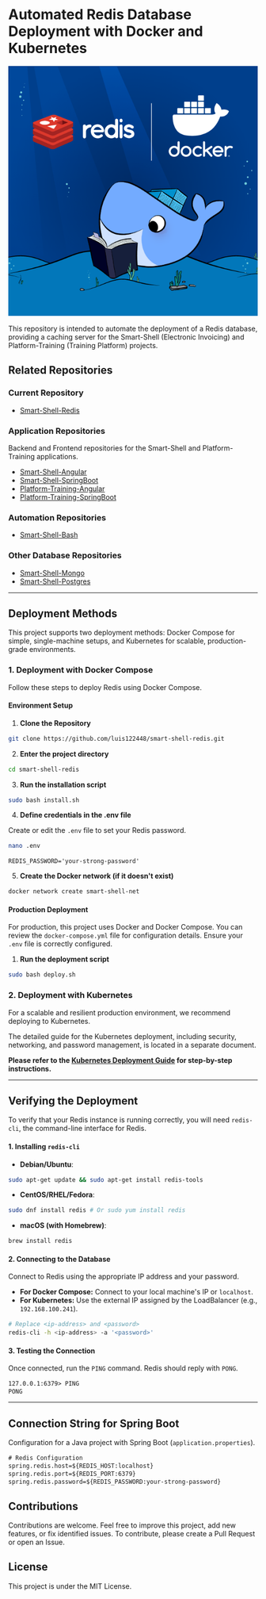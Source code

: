 # Automated Redis Database Deployment with Docker and Kubernetes

![Project Logo](./resources/logo.png)

This repository is intended to automate the deployment of a Redis database, providing a caching server for the Smart-Shell (Electronic Invoicing) and Platform-Training (Training Platform) projects.

## Related Repositories

### Current Repository
- [Smart-Shell-Redis](https://github.com/luis122448/smart-shell-redis)

### Application Repositories
Backend and Frontend repositories for the Smart-Shell and Platform-Training applications.
- [Smart-Shell-Angular](https://github.com/luis122448/smart-shell-angular)
- [Smart-Shell-SpringBoot](https://github.com/luis122448/smart-shell-springboot)
- [Platform-Training-Angular](https://github.com/luis122448/platform-training-angular)
- [Platform-Training-SpringBoot](https://github.com/luis122448/platform-training-springboot)

### Automation Repositories
- [Smart-Shell-Bash](https://github.com/luis122448/smart-shell-bash)

### Other Database Repositories
- [Smart-Shell-Mongo](https://github.com/luis122448/smart-shell-mongo)
- [Smart-Shell-Postgres](https://github.com/luis122448/smart-shell-postgres)

---

## Deployment Methods

This project supports two deployment methods: Docker Compose for simple, single-machine setups, and Kubernetes for scalable, production-grade environments.

### 1. Deployment with Docker Compose

Follow these steps to deploy Redis using Docker Compose.

#### Environment Setup

1.  **Clone the Repository**
    
```bash
git clone https://github.com/luis122448/smart-shell-redis.git
```

2.  **Enter the project directory**
    
```bash
cd smart-shell-redis
```

3.  **Run the installation script**
    
```bash
sudo bash install.sh
```

4.  **Define credentials in the .env file**
    
Create or edit the `.env` file to set your Redis password.

```bash
nano .env
```

```env
REDIS_PASSWORD='your-strong-password'
```

5.  **Create the Docker network (if it doesn't exist)**
    
```bash
docker network create smart-shell-net
```

#### Production Deployment

For production, this project uses Docker and Docker Compose. You can review the `docker-compose.yml` file for configuration details. Ensure your `.env` file is correctly configured.

1.  **Run the deployment script**
    
```bash
sudo bash deploy.sh
```

### 2. Deployment with Kubernetes

For a scalable and resilient production environment, we recommend deploying to Kubernetes.

The detailed guide for the Kubernetes deployment, including security, networking, and password management, is located in a separate document.

**Please refer to the [Kubernetes Deployment Guide](./kubernetes/kubernetes-readme.md) for step-by-step instructions.**

---

## Verifying the Deployment

To verify that your Redis instance is running correctly, you will need `redis-cli`, the command-line interface for Redis.

#### 1. Installing `redis-cli`

-   **Debian/Ubuntu**:
    
```bash
sudo apt-get update && sudo apt-get install redis-tools
```

-   **CentOS/RHEL/Fedora**:
    
```bash
sudo dnf install redis # Or sudo yum install redis
```

-   **macOS (with Homebrew)**:
    
```bash
brew install redis
```

#### 2. Connecting to the Database

Connect to Redis using the appropriate IP address and your password.

-   **For Docker Compose:** Connect to your local machine's IP or `localhost`.
-   **For Kubernetes:** Use the external IP assigned by the LoadBalancer (e.g., `192.168.100.241`).

```bash
# Replace <ip-address> and <password>
redis-cli -h <ip-address> -a '<password>'
```

#### 3. Testing the Connection

Once connected, run the `PING` command. Redis should reply with `PONG`.

```
127.0.0.1:6379> PING
PONG
```

---

## Connection String for Spring Boot

Configuration for a Java project with Spring Boot (`application.properties`).

```properties
# Redis Configuration
spring.redis.host=${REDIS_HOST:localhost}
spring.redis.port=${REDIS_PORT:6379}
spring.redis.password=${REDIS_PASSWORD:your-strong-password}
```

## Contributions

Contributions are welcome. Feel free to improve this project, add new features, or fix identified issues. To contribute, please create a Pull Request or open an Issue.

## License

This project is under the MIT License.
